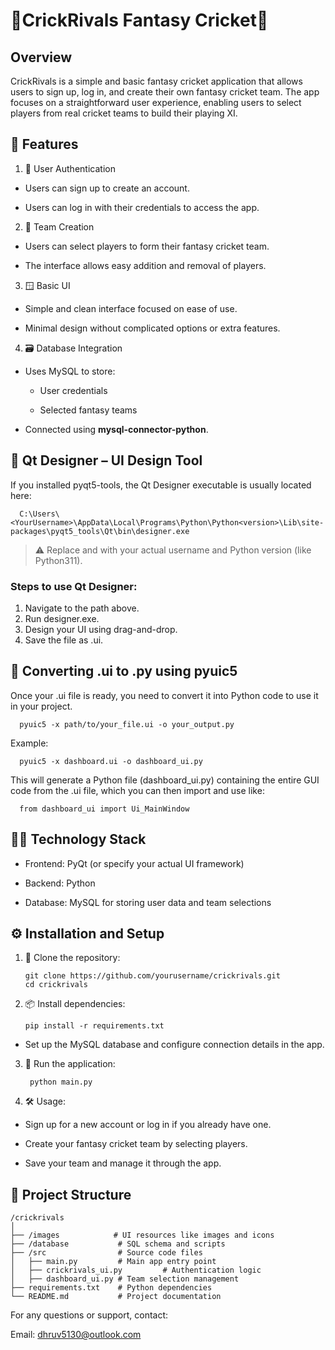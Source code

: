 # 🏏CrickRivals Fantasy Cricket🏏

## Overview
CrickRivals is a simple and basic fantasy cricket application that allows users to sign up, log in, and create their own fantasy cricket team. The app focuses on a straightforward user experience, enabling users to select players from real cricket teams to build their playing XI.

## 🚀 Features
1. 👤 User Authentication

- Users can sign up to create an account.

- Users can log in with their credentials to access the app.

2. 🏏 Team Creation

- Users can select players to form their fantasy cricket team.

- The interface allows easy addition and removal of players.

3. 🪟 Basic UI

- Simple and clean interface focused on ease of use.

- Minimal design without complicated options or extra features.

4. 🗃️ Database Integration
- Uses MySQL to store:

   - User credentials

   - Selected fantasy teams

- Connected using **mysql-connector-python**.
## 🎨 Qt Designer – UI Design Tool

If you installed pyqt5-tools, the Qt Designer executable is usually located here:

      C:\Users\<YourUsername>\AppData\Local\Programs\Python\Python<version>\Lib\site-packages\pyqt5_tools\Qt\bin\designer.exe

>⚠️ Replace <YourUsername> and <version> with your actual username and Python version (like Python311).

### Steps to use Qt Designer:
1. Navigate to the path above.
2. Run designer.exe.
3. Design your UI using drag-and-drop.
4. Save the file as <filename>.ui.

## 🔁 Converting .ui to .py using pyuic5
Once your .ui file is ready, you need to convert it into Python code to use it in your project.

      pyuic5 -x path/to/your_file.ui -o your_output.py

Example:

      pyuic5 -x dashboard.ui -o dashboard_ui.py
      
This will generate a Python file (dashboard_ui.py) containing the entire GUI code from the .ui file, which you can then import and use like:

      from dashboard_ui import Ui_MainWindow

## 🧑‍💻 Technology Stack
- Frontend: PyQt (or specify your actual UI framework)

- Backend: Python

- Database: MySQL for storing user data and team selections

## ⚙️ Installation and Setup
1. 🧾 Clone the repository:
   
       git clone https://github.com/yourusername/crickrivals.git
       cd crickrivals

2. 📦 Install dependencies:

       pip install -r requirements.txt

- Set up the MySQL database and configure connection details in the app.

3. 🐍  Run the application:

        python main.py
4. 🛠️ Usage:

- Sign up for a new account or log in if you already have one.

- Create your fantasy cricket team by selecting players.

- Save your team and manage it through the app.

## 📁 Project Structure

    /crickrivals
    │
    ├── /images            # UI resources like images and icons
    ├── /database           # SQL schema and scripts
    ├── /src                # Source code files
    │   ├── main.py         # Main app entry point
    │   ├── crickrivals_ui.py         # Authentication logic
    │   ├── dashboard_ui.py # Team selection management
    ├── requirements.txt    # Python dependencies
    └── README.md           # Project documentation


For any questions or support, contact:

Email: dhruv5130@outlook.com
